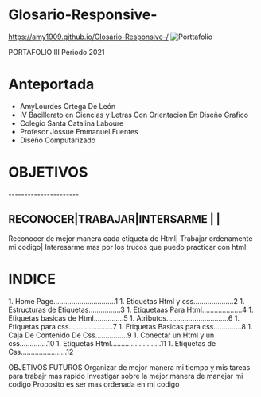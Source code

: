# Glosario-Responsive-
https://amy1909.github.io/Glosario-Responsive-/
![Porttafolio](https://user-images.githubusercontent.com/79715201/127664948-6e231866-5625-4c2c-87be-533796f8c736.png)

PORTAFOLIO 
III Periodo 2021
<H1>Anteportada </H1> 

* AmyLourdes Ortega De León
* IV Bacillerato en Ciencias y Letras Con Orientacion En Diseño Grafico 
* Colegio Santa Catalina Laboure
* Profesor Jossue Emmanuel Fuentes
* Diseño Computarizado 


<h1>OBJETIVOS</H1>
----------------------

RECONOCER|TRABAJAR|INTERSARME
          |         |
------------------------------
Reconocer de mejor manera cada etiqueta de Html| Trabajar ordenamente mi codigo| Interesarme mas por los trucos que puedo practicar con html 

<h1>INDICE</h1>
1. Home Page...............................1
1. Etiquetas Html y css....................2
1. Estructuras de Etiquetas................3
1. Etiquetaas Para Html....................4
1. Etiquetas basicas de Html...............5
1. Atributos...............................6
1. Etiquetas para css......................7
1. Etiquetas Basicas para css..............8
1. Caja De Contenido De Css................9
1. Conectar un Html y un css..............10
1. Etiquetas Html.........................11
1. Etiquetas de Css.......................12

OBJETIVOS FUTUROS 
Organizar de mejor manera mi tiempo y mis tareas para trabajr mas rapido
Investigar sobre la mejor manera de manejar mi codigo
Proposito es ser mas ordenada en mi codigo 
